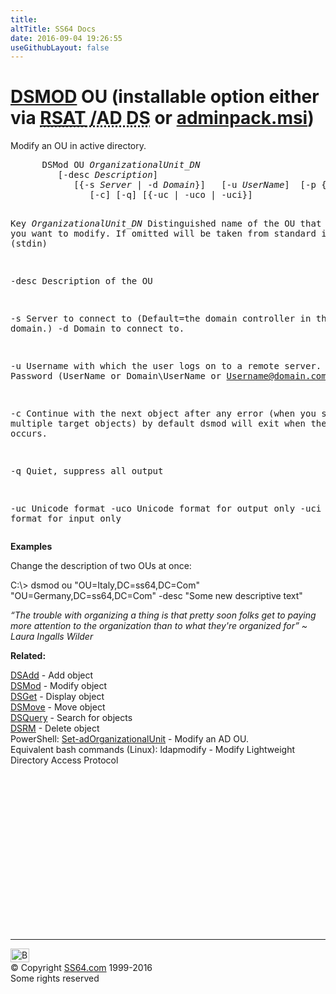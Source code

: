 ```yaml
---
title:
altTitle: SS64 Docs
date: 2016-09-04 19:26:55
useGithubLayout: false
---
```

<!-- #BeginLibraryItem "/Library/head_nt.lbi" --><!-- #EndLibraryItem --><h1><a href="dsmod.html">DSMOD</a> OU   (installable option either via <abbr title="Remote Server Administrative Tools / Active Directory Domain Services"><a href="../links/windows.html">RSAT</a> /AD DS</abbr> or <a href="../links/windows.html">adminpack.msi</a>)</h1>
<p>Modify an OU in active directory.</p>
<pre>      DSMod OU <i>OrganizationalUnit_DN</i> 
         [-desc <i>Description</i>] 
            [{-s <i>Server</i> | -d <i>Domain</i>}]   [-u <i>UserName</i>]  [-p {<i>Password</i> | *}]
               [-c] [-q] [{-uc | -uco | -uci}]

Key
   <i>OrganizationalUnit_DN</i>  Distinguished name of the OU that you want to modify.
                If omitted will be taken from standard input (stdin)

   -desc    Description of the OU

   -s       Server to connect to (Default=the domain controller in the logon domain.)
   -d       Domain to connect to.

   -u       Username with which the user logs on to a remote server. 
   -p       Password     (UserName or Domain\UserName or Username@domain.com)

   -c       Continue with the next object after any error (when you specify multiple target objects)
            by default dsmod will exit when the first error occurs.

   -q       Quiet, suppress all output

   -uc      Unicode format
   -uco     Unicode format for output only
   -uci     Unicode format for input only</pre>
<p><b>Examples</b></p>
<p>Change the description of two OUs at once: </p>
<p class="code">C:\&gt; dsmod ou "OU=Italy,DC=ss64,DC=Com" "OU=Germany,DC=ss64,DC=Com"  -desc "Some new descriptive text"</p>
<p class="quote"><i>“The trouble with organizing a thing is that pretty soon folks get to paying more attention to the organization than to what they're organized for” ~ Laura Ingalls Wilder</i></p>
<p><b>Related:</b></p>
<p><a href="dsadd.html">DSAdd</a> - Add object<br>
<a href="dsmod.html">DSMod</a> - Modify object<br>
<a href="dsget.html">DSGet</a> - Display object <br>
<a href="dsmove.html">DSMove</a> - Move object<br>
<a href="dsquery.html">DSQuery</a> - Search for objects <br>
<a href="dsrm.html">DSRM</a> - Delete object<br>
PowerShell: <a href="../ps/set-adorganizationalunit.html">Set-adOrganizationalUnit</a> - Modify an AD OU. <br>
Equivalent bash commands (Linux): ldapmodify - Modify Lightweight Directory Access Protocol</p><!-- #BeginLibraryItem "/Library/foot_nt.lbi" --><p>
<!-- windows300 -->
<ins class="adsbygoogle" style="display:inline-block;width:300px;height:250px" data-ad-client="ca-pub-6140977852749469" data-ad-slot="7649547908"></ins>
<script>
(adsbygoogle = window.adsbygoogle || []).push({});
</script></p>
<hr>
<div id="bl" class="footer"><a href="dsmod-ou.html#"><img src="../images/top.png" width="30" height="22" alt="Back to the Top"></a></div>
<div id="br" class="footer, tagline">© Copyright <a href="../index.html">SS64.com</a> 1999-2016<br>
Some rights reserved</div><!-- #EndLibraryItem -->

